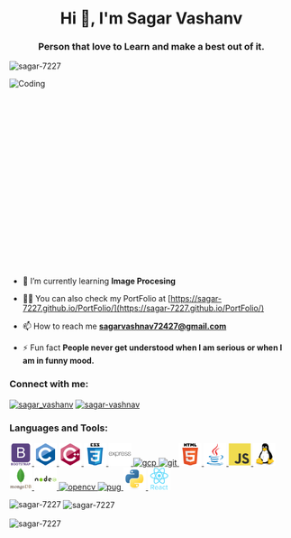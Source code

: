 <h1 align="center">Hi 👋, I'm Sagar Vashanv</h1>
<h3 align="center">Person that love to Learn and make a best out of it.</h3>

<p align="left"> <img src="https://komarev.com/ghpvc/?username=sagar-7227&label=Profile%20views&color=0e75b6&style=flat" alt="sagar-7227" /> </p>
<img align="right" alt="Coding" width="560" height="350" src="https://cdn.dribbble.com/users/2659724/screenshots/15294695/media/6a0abbe1d17c87d90d8b3b99615ce3ec.png">



- 🌱 I’m currently learning **Image Procesing**

- 👨‍💻 You can also check my PortFolio at [https://sagar-7227.github.io/PortFolio/](https://sagar-7227.github.io/PortFolio/)

- 📫 How to reach me **sagarvashnav72427@gmail.com**

- ⚡ Fun fact **People never get understood when I am serious or when I am in funny mood.**

<h3 align="left">Connect with me:</h3>
<p align="left">
<a href="https://dev.to/sagar_vashanv" target="blank"><img align="center" src="https://cdn.jsdelivr.net/npm/simple-icons@3.0.1/icons/dev-dot-to.svg" alt="sagar_vashanv" height="30" width="40" /></a>
<a href="https://linkedin.com/in/sagar-vashnav" target="blank"><img align="center" src="https://raw.githubusercontent.com/rahuldkjain/github-profile-readme-generator/master/src/images/icons/Social/linked-in-alt.svg" alt="sagar-vashnav" height="30" width="40" /></a>
</p>

<h3 align="left">Languages and Tools:</h3>
<p align="left"> <a href="https://getbootstrap.com" target="_blank"> <img src="https://raw.githubusercontent.com/devicons/devicon/master/icons/bootstrap/bootstrap-plain-wordmark.svg" alt="bootstrap" width="40" height="40"/> </a> <a href="https://www.cprogramming.com/" target="_blank"> <img src="https://raw.githubusercontent.com/devicons/devicon/master/icons/c/c-original.svg" alt="c" width="40" height="40"/> </a> <a href="https://www.w3schools.com/cpp/" target="_blank"> <img src="https://raw.githubusercontent.com/devicons/devicon/master/icons/cplusplus/cplusplus-original.svg" alt="cplusplus" width="40" height="40"/> </a> <a href="https://www.w3schools.com/css/" target="_blank"> <img src="https://raw.githubusercontent.com/devicons/devicon/master/icons/css3/css3-original-wordmark.svg" alt="css3" width="40" height="40"/> </a> <a href="https://expressjs.com" target="_blank"> <img src="https://raw.githubusercontent.com/devicons/devicon/master/icons/express/express-original-wordmark.svg" alt="express" width="40" height="40"/> </a> <a href="https://cloud.google.com" target="_blank"> <img src="https://www.vectorlogo.zone/logos/google_cloud/google_cloud-icon.svg" alt="gcp" width="40" height="40"/> </a> <a href="https://git-scm.com/" target="_blank"> <img src="https://www.vectorlogo.zone/logos/git-scm/git-scm-icon.svg" alt="git" width="40" height="40"/> </a> <a href="https://www.w3.org/html/" target="_blank"> <img src="https://raw.githubusercontent.com/devicons/devicon/master/icons/html5/html5-original-wordmark.svg" alt="html5" width="40" height="40"/> </a> <a href="https://www.java.com" target="_blank"> <img src="https://raw.githubusercontent.com/devicons/devicon/master/icons/java/java-original.svg" alt="java" width="40" height="40"/> </a> <a href="https://developer.mozilla.org/en-US/docs/Web/JavaScript" target="_blank"> <img src="https://raw.githubusercontent.com/devicons/devicon/master/icons/javascript/javascript-original.svg" alt="javascript" width="40" height="40"/> </a> <a href="https://www.linux.org/" target="_blank"> <img src="https://raw.githubusercontent.com/devicons/devicon/master/icons/linux/linux-original.svg" alt="linux" width="40" height="40"/> </a> <a href="https://www.mongodb.com/" target="_blank"> <img src="https://raw.githubusercontent.com/devicons/devicon/master/icons/mongodb/mongodb-original-wordmark.svg" alt="mongodb" width="40" height="40"/> </a> <a href="https://nodejs.org" target="_blank"> <img src="https://raw.githubusercontent.com/devicons/devicon/master/icons/nodejs/nodejs-original-wordmark.svg" alt="nodejs" width="40" height="40"/> </a> <a href="https://opencv.org/" target="_blank"> <img src="https://www.vectorlogo.zone/logos/opencv/opencv-icon.svg" alt="opencv" width="40" height="40"/> </a> <a href="https://pugjs.org" target="_blank"> <img src="https://cdn.worldvectorlogo.com/logos/pug.svg" alt="pug" width="40" height="40"/> </a> <a href="https://www.python.org" target="_blank"> <img src="https://raw.githubusercontent.com/devicons/devicon/master/icons/python/python-original.svg" alt="python" width="40" height="40"/> </a> <a href="https://reactjs.org/" target="_blank"> <img src="https://raw.githubusercontent.com/devicons/devicon/master/icons/react/react-original-wordmark.svg" alt="react" width="40" height="40"/> </a> </p>

<p><img align="left" src="https://github-readme-stats.vercel.app/api/top-langs?username=sagar-7227&show_icons=true&locale=en&layout=compact" alt="sagar-7227" /></p>

<p>&nbsp;<img align="center" src="https://github-readme-stats.vercel.app/api?username=sagar-7227&show_icons=true&locale=en" alt="sagar-7227" /></p>

<p><img align="center" src="https://github-readme-streak-stats.herokuapp.com/?user=sagar-7227&" alt="sagar-7227" /></p>
